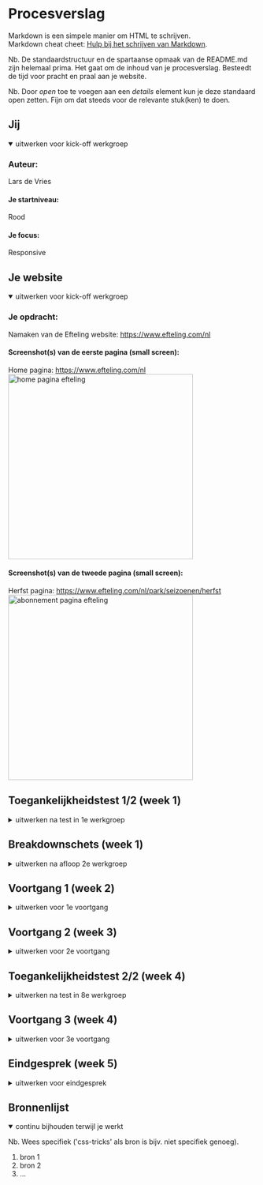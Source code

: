 # Procesverslag
Markdown is een simpele manier om HTML te schrijven.  
Markdown cheat cheet: [Hulp bij het schrijven van Markdown](https://github.com/adam-p/markdown-here/wiki/Markdown-Cheatsheet).

Nb. De standaardstructuur en de spartaanse opmaak van de README.md zijn helemaal prima. Het gaat om de inhoud van je procesverslag. Besteedt de tijd voor pracht en praal aan je website.

Nb. Door *open* toe te voegen aan een *details* element kun je deze standaard open zetten. Fijn om dat steeds voor de relevante stuk(ken) te doen.





## Jij

<details open>
  <summary>uitwerken voor kick-off werkgroep</summary>

  ### Auteur:
  Lars de Vries

  #### Je startniveau:
  Rood

  #### Je focus:
  Responsive
 
</details>





## Je website

<details open>
  <summary>uitwerken voor kick-off werkgroep</summary>

  ### Je opdracht:
  Namaken van de Efteling website: https://www.efteling.com/nl

  #### Screenshot(s) van de eerste pagina (small screen): 
  Home pagina: https://www.efteling.com/nl 
  <img src="readme-images/screenshot-home-pagina.jpg" width="375px" alt="home pagina efteling">

  #### Screenshot(s) van de tweede pagina (small screen):
  Herfst pagina: https://www.efteling.com/nl/park/seizoenen/herfst
  <img src="readme-images/screenshot-herfst-pagina.jpg" width="375px" alt="abonnement pagina efteling">
 
</details>



## Toegankelijkheidstest 1/2 (week 1)

<details>
  <summary>uitwerken na test in 1e werkgroep</summary>

  ### Bevindingen
  Lijst met je bevindingen die in de test naar voren kwamen:

  #### Concentratie (ballon)
  Wanneer je werd afgeleid door de ballon was het heel lastig om tegelijkertijd te focussen op de informatie die op je beeldscherm staat. Hierdoor vermijd je eigenlijk direct hele lappen tekst. Het helpt enorm dat er plaatjes op de website staan zodat je wel onthoudt waar je was gebleven en wat je op de huidige pagina kan vinden.

  Hier een omschrijving van hoe het opgelost kan worden (met indien nodig afbeeldingen)
  Het zou helpen om de knoppen groter te maken zodat deze direct je aandacht trekken. Verder is het belangrijk om geen lange stukken tekst te gebruiken op je site, wanneer dit niet anders kan is het denk ik van belang om grote duidelijke koppen toe te voegen. Hiernaast helpt het om goede afbeeldingen te gebruiken die de tekst ondersteunen.

  #### Screenreader
  Hier korte omschrijving (met indien nodig afbeeldingen)
  Er zijn verschillende paginas van de Efteling website getest met een screenreader. Wat voornamelijk opviel was dat je heel lang moet wachten, je kan niet snel door de pagina navigeren omdat je alles moet aanhoren. Verder hoor je bij elk element wat voor HTML tag dit element heeft.

  Hier een omschrijving van hoe het opgelost kan worden (met indien nodig afbeeldingen)
  Kritisch kijken naar welke content je wel en niet op de pagina wilt laten zien, overbodige informatie kan worden weggelaten. Verder is het ontzettend belangrijk om te letten op de juiste HTML tags zodat het duidelijk is wat wat is. Als laatste is het van belang om afbeeldingen een duidelijke 'alt' te geven zodat blinden/slechtzienden zich kunnen voortstellen wat er op de afbeeldingen te zien is.

  #### Muis en Toetsenbord 
  Hier korte omschrijving (met indien nodig afbeeldingen)
  De website is goed te besturen met behulp van alleen een toetsenbord. Het enige probleem waar tegenaan werd gelopen was dat je bij een nieuwe pagina steeds weer door de hele navigatie heen moet. De website heeft een hele uitgebreide navigatie met meerdere uitklapmenu's. Ik heb deze test slechts enkele minuten uitgevoerd maar werd in deze korte tijd al helemaal gek dat ik continu opnieuw door de navigatie moest gaan.

  Hier een omschrijving van hoe het opgelost kan worden (met indien nodig afbeeldingen)
  Het bovenstaande probleem zou kunnen worden opgelost door een knop toe te voegen met 'Skip to content'/'Ga naar de inhoud'. Door dit toe te voegen kunnen gebruikers de navigatie overslaan en scheelt dit een hoop tijd.

  #### Motoriek (shocks, elastiekjes)
  Hier korte omschrijving (met indien nodig afbeeldingen)
  Bevindingen elastiekjes: Wanneer je nog vinger vrij hebt dan is het nogsteeds gemakkelijk om door de website heen te navigeren. Pas wanneer je helemaal geen vingers meer kan gebruiken zorgt dit voor problemen. Wanneer dit het geval is kan je niet meer makkelijk op kleine knoppen klikken of klik je bijvoorbeeld op de verkeerde knop wanneer twee knoppen erg dicht tegen elkaar aan zitten.

  Hier een omschrijving van hoe het opgelost kan worden (met indien nodig afbeeldingen)
  Voor gebruikers met zo'n beperking is het daarom wenselijk dat de knoppen een groot formaat hebben en genoeg ruimte van elkaar verwijderd zijn zodat er niet perongeluk op een verkeerde knop wordt geklikt.

  #### Visueel (brillen, contrast, kleurenblind, dark/light). 
  Hier korte omschrijving (met indien nodig afbeeldingen)
  Tijdens de toegankelijkheidstest zijn allereerst verschillende vormen van kleurenblindheid onderzocht. Bij al deze vormen was de content op de website goed te lezen. Dit had te maken met dat er door de hele website heen voldoende contrast werd gebruikt. Grote problemen kwamen naar voren bij het gebruik van de verschillende brillen (zwarte vlekken & wazig zicht), hierbij was het erg lastig om bijvoorbeeld je muis te volgen en om knoppen te vinden op het scherm. 
  
  Hier een omschrijving van hoe het opgelost kan worden (met indien nodig afbeeldingen)
  Primaire acties moeten heel duidelijk te herkennen zijn, dit kan worden gedaan door de knop extra groot te maken of door deze een opvallende kleur te geven.



</details>



## Breakdownschets (week 1)

<details>
  <summary>uitwerken na afloop 2e werkgroep</summary>

  ### de hele pagina: 
  <img src="readme-images/dummy-plaatje.jpg" width="375px" alt="breakdown van de hele pagina">

  ### dynamisch deel (bijv menu): 
  <img src="readme-images/dummy-plaatje.jpg" width="375px" alt="breakdown van een dynamisch deel">

  ### wellicht nog een dynamisch deel (bijv filter): 
  <img src="readme-images/dummy-plaatje.jpg" width="375px" alt="breakdown van nog een dynamisch deel">

</details>





## Voortgang 1 (week 2)

<details>
  <summary>uitwerken voor 1e voortgang</summary>

  ### Stand van zaken
  hier dit ging goed & dit was lastig (neem ook screenshots op van delen van je website en code)

  <img src="readme-images/home-pagina-voortgangsgesprek-1" width="375px" alt="voortgang home pagina">

  <img src="readme-images/herfst-pagina-voortgangsgesprek-1" width="375px" alt="voortgang herfst pagina">


  Ik merkte de afgelopen twee weken dat het schrijven van HTML en het opzetten van de layout in CSS best gemakkelijk ging. Verder merk ik wel dat heel veel kennis is weggezakt waardoor ik best wat moeite heb met sommige dingen. Met name veel kleinere zaken zoals dingen positioneren, uitlijnen etc kosten me veel moeite en tijd. Toch heb ik in een korte tijd ook al veel nieuwe dingen geleerd, onder andere grid had ik hiervoor nog niet eerder gebruikt.

  ### Agenda voor meeting
  samen met je groepje opstellen

  | student 1      | student 2          | student 3    | student 4        |
  | ---            | ---                | ---          | ---              |
  | dit bespreken  | en dit             | en ik dit    | en dan ik dat    |
  | en dat ook nog | dit als er tijd is | nog een punt | dit wil ik zeker |
  | ...            | ...                | ...          | ...              |


  ### Verslag van meeting
  hier na afloop snel de uitkomsten van de meeting vastleggen


  - Uitleg gekregen over hoe studentassistenten hun CSS document overzichtelijk houden -> bovenaan alle algemene dingen, vervolgens steeds specifieker. Overal duidelijke koppen maken zodat je code gemakkelijk terug kan vinden.
  - Problemen met webite op GitHub zetten -> studentassitent heeft hierbij geholpen.
  - Studentassistent heeft GitHub Desktop voor mij geinstalleerd en juist ingesteld -> hier zie ik alle aanpassingen die ik heb gemaakt, deze kan ik vervolgens op GitHub zetten door eerst op 'commit to main' en vervolgens op 'push' te klikken.


</details>





## Voortgang 2 (week 3)

<details>
  <summary>uitwerken voor 2e voortgang</summary>

  ### Stand van zaken
  hier dit ging goed & dit was lastig (neem ook screenshots op van delen van je website en code)

  <img src="readme-images/home-pagina-voortgangsgesprek-2" width="375px" alt="voortgang home pagina">

  <img src="readme-images/herfst-pagina-voortgangsgesprek-2" width="375px" alt="voortgang herfst pagina">

  Deze week heb ik ontzettend veel werk verzet. Vorige week heb ik de belangrijkste opmaak van mijn paginas voor klein scherm gemaakt. Deze week heb ik mij vervolgens meer gericht op het responsive maken van de website. Om eerlijk te zijn ging dit over het algemeen best wel goed, sommige punten kostte wel veel tijd om het precies naar wens te krijgen.


  ### Agenda voor meeting
  De meeting van het tweede voortgangsgesprek heb ik helaas moeten missen aangezien ik die dag ziek was. Ik heb dit voortgangsgesprek persoonlijk ingehaald met een studentenassistent op 27-09-2022. Voorafgaand aan dit gesprek wilde ik de volgende punten behandelen:

  - Wat is de juiste manier om footer responsive te maken? -> is het maken van 2 verschillende footers oke?
  - Wat is de beste manier om een simpel lijntje toe te voegen? -> hr / div gebruiken?
  - Buttons -> mag je hier classes voor gebruiken?

  ### Verslag van meeting
  hier na afloop snel de uitkomsten van de meeting vastleggen

  - Omdat ik op klein scherm details en summary heb gebruikt binnen mijn footer is de beste manier om deze responsive te maken inderdaad door 2 verschillende footers te maken (klein scherm met details & summary, groot scherm zonder)
  - Lijntje toevoegen kan op meerdere manieren -> makkelijkste manier is om ::after te gebruiken.
  - Outline binnen een button toevoegen is nu ook met ::after gedaan -> dit zou je ook met een dubbele box-shadow kunnen doen (was achteraf misschien makkelijker geweest).
  - Je mag op buttons alleen classes gebruiken als je in je code laat zien dat je andere selectoren (zoals :nth-of-type) begrijpt en meerdere malen gebruikt.

</details>





## Toegankelijkheidstest 2/2 (week 4)

<details>
  <summary>uitwerken na test in 8e werkgroep</summary>

  ### Bevindingen
  Lijst met je bevindingen die in de test naar voren kwamen (geef ook aan wat er verbeterd is):

  #### Screenreader
  Hier korte omschrijving (met indien nodig afbeeldingen)
  Het gebruiken van een screenreader op de pagina ging redelijk goed. Door overal juiste en semantische HTML te gebruiken is het logisch om door te pagina heen te gaan. Het enige minpunt waar ik tegenaan ben gelopen is dat de afbeeldingen soms lastig te begrijpen waren omdat de 'alt' beschrijving niet zo specifiek is. Ik kan mij voorstellen dat het voor blinden/slechtzienden daarom lastig te begrijpen is wat er exact op de afbeelding te zien is.

  Hier een omschrijving van hoe het opgelost kan worden (met indien nodig afbeeldingen)
  Het bovenstaande probleem kan gemakkelijk worden opgelost door goed te letten op het formuleren van een duidelijk 'alt'. Tijdens het coderen denk je hier vaak te snel over maar het is juist belangrijk om hier goed over na te denken zodat blinden/slechtzienden ondanks hun beperkingen de afbeeldingen kunnen begrijpen.

  #### Muis en Toetsenbord 
  Hier korte omschrijving (met indien nodig afbeeldingen)
  De website is goed te besturen met behulp van alleen een toetsenbord. Aan de website is nu een 'Ga naar content' knop toegevoegd die zichtbaar wordt wanneer je tabt, dit zorgt ervoor dat je gemakkelijk de navigatie kan overslaan zonder hier helemaal doorheen te moeten. Het enige grote probleem waar tegenaan werd gelopen is dat wanneer je op een klein scherm door de navigatie tabt zonder dat dit zichtbaar is op het scherm. Op dat moment is het dus niet duidelijk waar de focus op dat moment ligt. Verder is de focus state ook nog niet vormgegeven, deze heeft momenteel nog de standaard opmaak.

  Hier een omschrijving van hoe het opgelost kan worden (met indien nodig afbeeldingen)
  Het probleem van de navigatie kan worden opgelost door focus-whitin te gebruiken. Hiermee wordt de navigatie geopend wanneer hier focus op wordt gelegd.

  #### Motoriek (shocks, elastiekjes)
  Hier korte omschrijving (met indien nodig afbeeldingen)
  De buttons zijn groot genoeg om hier gemakkelijk op te kunnen klikken, ook is er voldoende ruimte tussen de verschillende buttons waardoor er niet perongeluk op een verkeerde knop wordt geklikt. Mogelijk staan de links in de footer wel iets te dicht onder elkaar.

  Hier een omschrijving van hoe het opgelost kan worden (met indien nodig afbeeldingen)
  Dit probleem kan simpel worden opgelost door de gap tussen de verschillende list items in de footer iets groter te maken. Op deze manier wordt er voorkomen dan gebruikers perongeluk op de verkeerde link klikken.

  #### Visueel (brillen, contrast, kleurenblind, dark/light). 
  Hier korte omschrijving (met indien nodig afbeeldingen)
  Opnieuw zijn verschillende vormen van kleurenblindheid onderzocht, bij al deze vormen was de content op de pagina goed zichtbaar. Overal op de verschillende paginas is namelijk voldoende contrast gebruikt. Het enige probleem waar tegenaan werd gelopen was bij het gebruik van de verschillende brillen (zwarte vlekken & wazig zicht), hierbij was het soms nogsteeds lastig om bepaalde knoppen te vinden op het scherm. De hover state van deze knoppen was wel vormgegeven maar dit is mogelijk te subtiel gedaan waardoor er te weinig onderscheid is tussen de verschillende states.

  Hier een omschrijving van hoe het opgelost kan worden (met indien nodig afbeeldingen)
  De hover state dient van de verschillende knoppen dient duidelijker te worden vormgegeven. Op dit moment wordt alleen de kleur iets donkerder, dit is mogelijk te weinig verschil. Dit probleem kan worden opgelost door het kleurverschil iets duidelijker te maken of door bijvoorbeeld de grootte van de knop aan te passen.
</details>





## Voortgang 3 (week 4)

<details>
  <summary>uitwerken voor 3e voortgang</summary>

  ### Stand van zaken
  hier dit ging goed & dit was lastig (neem ook screenshots op van delen van je website en code)


  ### Agenda voor meeting
  samen met je groepje opstellen

  | student 1      | student 2          | student 3    | student 4        |
  | ---            | ---                | ---          | ---              |
  | dit bespreken  | en dit             | en ik dit    | en dan ik dat    |
  | en dat ook nog | dit als er tijd is | nog een punt | dit wil ik zeker |
  | ...            | ...                | ...          | ...              |


  ### Verslag van meeting
  hier na afloop snel de uitkomsten van de meeting vastleggen

  - punt 1
  - punt 2
  - nog een punt
  - ...

</details>





## Eindgesprek (week 5)

<details>
  <summary>uitwerken voor eindgesprek</summary>

  ### Je uitkomst - karakteristiek screenshots:
  <img src="readme-images/dummy-plaatje.jpg" width="375px" alt="uitomst opdracht 1">


  ### Dit ging goed/Heb ik geleerd: 
  Korte omschrijving met plaatjes
  Ik ben erg tevreden over hetgeen wat ik heb opgeleverd voor dit vak. Tijdens het hele proces heb ik ontzettend veel nieuwe dingen geleerd zoals grid, before & after, responsive navbar,  accesibillity en nog veel meer. 

  <img src="readme-images/dummy-plaatje.jpg" width="375px" alt="top">


  ### Dit was lastig/Is niet gelukt:
  Korte omschrijving met plaatjes
  Om eerlijk te zijn is eigenlijk heel veel wat ik wilde maken uiteindelijk wel gelukt, sommige dingen natuurlijk wel met iets meer moeite dan de andere dingen. Bijvoorbeeld het volledig responsive maken van de website heeft op sommige punten veel tijd gekost maar uiteindelijk ben ik toch erg tevreden met het resultaat.
  <img src="readme-images/dummy-plaatje.jpg" width="375px" alt="bummer">
</details>





## Bronnenlijst

<details open>
  <summary>continu bijhouden terwijl je werkt</summary>

  Nb. Wees specifiek ('css-tricks' als bron is bijv. niet specifiek genoeg).

  1. bron 1
  2. bron 2
  3. ...

</details>